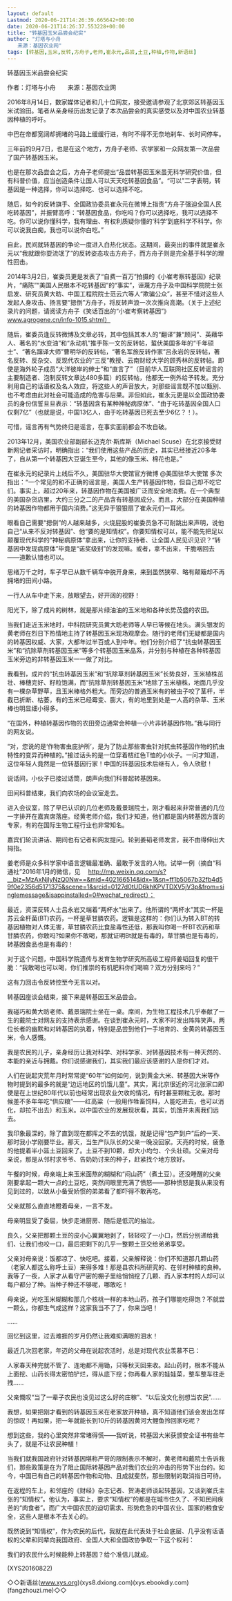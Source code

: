 ```yaml
---
layout: default
Lastmod: 2020-06-21T14:26:39.665642+00:00
date: 2020-06-21T14:26:37.553228+00:00
title: "转基因玉米品尝会纪实"
author: "灯塔与小舟
　　来源：基因农业网"
tags: [转基因,玉米,反转,方舟子,老师,崔永元,品尝,土豆,种植,作物,新语丝]
---
```


转基因玉米品尝会纪实

作者：灯塔与小舟　　来源：基因农业网

2016年8月14日，数家媒体记者和几十位网友，接受邀请参观了北京郊区转基因玉米试验田。笔者从亲身经历出发记录了本次品尝会的真实感受以及对中国农业转基因种植的呼吁。

中巴在帝都宽阔却拥堵的马路上缓缓行进，有时不得不无奈地刹车、长时间停车。

三年前的9月7日，也是在这个地方，方舟子老师、农学家和一众网友第一次品尝了国产转基因玉米。

也是在那次品尝会之后，方舟子老师提出“品尝转基因玉米虽无科学研究价值，但有科普价值，应当创造条件让国人可以天天吃转基因食品”。“可以”二字表明，转基因是一种选择，你可以选择吃、也可以选择不吃。

随后，如今的反转旗手、全国政协委员崔永元在微博上指责“方舟子强迫全国人民吃转基因”，并振臂高呼：“转基因食品，你吃吗？你可以选择吃，我可以选择不吃。你可以说你懂科学，我有理由、有权利质疑你懂的‘科学’到底科学不科学。你可以说我白痴，我也可以说你白吃。”

自此，民间就转基因的争论一度进入白热化状态。这期间，最突出的事件就是崔永元以“我就跟你耍流氓了”的反转姿态攻击方舟子，而方舟子则是完全基于科学的理性回击。

2014年3月2日，崔委员更是发表了“自费一百万”拍摄的《小崔考察转基因》纪录片，“痛陈”“美国人民根本不吃转基因”的“事实”，诬蔑方舟子及中国科学院院士张启发、研究员黄大昉、中国工程院院士范云六等人“欺骗公众”，甚至不惜对这些人发起人身攻击、扬言要“摁倒”方舟子，将反转声浪一次次推向高潮。（关于上述纪录片的问题，请阅读方舟子《笑话百出的“小崔考察转基因”》www.agrogene.cn/info-1015.shtml）

随后，崔委员逢反转微博及文章必转，其中包括其本人的“翻译”兼“顾问”、英藉华人、著名的“水变油”和“永动机”推手陈一文的反转帖，蜇伏美国多年的“千年硕士”、“著名蹿译大师”曹明华的反转帖，“著名军旅反转作家”吕永岩的反转帖，著名反转、反杂交、反现代农业的“三反”教授、云南财经大学的顾秀林的反转帖。即使是海外轮子成员“大洋彼岸的绅士”和“直言了”（目前华人互联网社区反转谣言的主要制造者、泡制反转文章达480多篇）的反转帖，他都无一例外给予转发。充分利用自己的话语权及名人效应，将这些人的声音放大，对那些谣言既不加以甄别、也不考虑由此对社会可能造成的危害与后果。非但如此，崔永元更是以全国政协委员的身份信誓旦旦表示：“转基因含有某种神秘病原体”、“由于吃转基因全国人口仅剩7亿”（也就是说，中国13亿人，由于吃转基因已死去至少6亿？！）。

可惜，谣言再有气势终归是谣言，在事实面前都会不攻自破。

2013年12月，美国农业部副部长迈克尔·斯库斯（Michael Scuse）在北京接受财新网记者采访时，明确指出：“我们使用这些产品的历史，其实已经接近20多年了，自从第一个转基因大豆诞生至今，其他的像玉米、棉花也是。”

在崔永元的纪录片上线后不久，美国驻华大使馆官方微博 @美国驻华大使馆 多次指出：“一个常见的和不正确的谣言是，美国人生产转基因作物，但自己却不吃它们。事实上，超过20年来，转基因作物在美国被广泛而安全地消费。在一个典型的美国杂货店里，大约三分之二的产品含有转基因成分。而且，大部分在美国种植的转基因作物都用于国内消费。”这无异于狠狠扇了崔永元们一耳光。

眼看自己需要“摁倒”的人越来越多，火烧屁股的崔委员急不可耐跳出来声明，说他自己“从来不反对转基因”、他“要的是知情权”。你要知情权可以，能不能先把足以颠覆现代科学的“神秘病原体”拿出来，让你的支持者、让全国人民见识见识？“转基因中发现病原体”毕竟是“诺奖级别”的发现嘛。或者，拿不出来，干脆咽回去——道歉认错也可以。

思绪万千之时，车子早已从数千辆车中脱开身来，来到虽然狭窄、略有颠簸却不再拥堵的田间小路。

一行人从车中走下来，放眼望去，好开阔的视野！

阳光下，除了成片的树林，就是那片绿油油的玉米地和各种长势茂盛的农田。

当我们走近玉米地时，中科院研究员黄大昉老师等人早已等候在地头。满头银发的黄老师在烈日下热情地主持了转基因玉米现场观摩会。随行的老师们无疑都是国内的转基因权威、大家，大都年过半百或人到中年。他们分别介绍了“抗虫转基因玉米”和“抗除草剂转基因玉米”等多个转基因玉米品系，并分别与种植在各种转基因玉米旁边的非转基因玉米一一做了对比。

我看到，成片的“抗虫转基因玉米”和“抗除草剂转基因玉米”长势良好，玉米植株茁壮、棒穗完好、籽粒饱满，而“抗除草剂转基因玉米”地除了玉米植株，地面几乎没有一棵杂草野草，且玉米棒格外粗大。而旁边的普通玉米有的被虫子咬了茎杆，半截已折断、枯萎，有的玉米已经霉变、膨大，有的地里到处是一人高的杂草、玉米棒也明显细小得多。

“在国外，种植转基因作物的农田旁边通常会种植一小片非转基因作物。”我与同行的网友说。

“对，您说的是‘作物害虫庇护所’，是为了防止那些害虫针对抗虫转基因作物的抗虫特性的变异而种植的。”接过话头的是一位穿着桔红色T恤的小伙子。一问才知道，这位年轻人竟然是一位转基因行家！中国的转基因技术后继有人，令人欣慰！

说话间，小伙子已接过话筒，朗声向我们科普起转基因来。

田间科普结束，我们向农场的会议室走去。

进入会议室，除了早已认识的几位老师及戴景瑞院士，刚才看起来非常普通的几位一字排开在嘉宾席落座。经黄老师介绍，我们才知道，他们都是国内转基因方面的专家，有的在国际生物工程行业也非常知名。

嘉宾们轮流讲话、期间也有记者和网友提问。轮到姜韬老师发言，我不由得伸出大拇指。

姜老师是众多科学家中语言逻辑最准确、最敢于发言的人物。试举一例（摘自“科通社”2016年1月的微信，见  　http://mp.weixin.qq.com/s?__biz=MzAxNjIyNzQ0Nw==&mid=402166514&idx=1&sn=ff1b5067b32fb4d59f0e2356d5171375&scene=1&srcid=0127d0tUD6khKPVTDXV5jV3p&from=singlemessage&isappinstalled=0#wechat_redirect）：

最近，资深反转人士吕永岩又端着“两杯水”出来了。他所谓的“两杯水”其实一杯是苏云金杆菌(BT)农药，一杯是草甘膦农药。逻辑是这样的：你们认为转入BT的转基因植物对人体无害，草甘膦农药比食盐毒性还低，那我叫你喝一杯BT农药和草甘膦农药，你敢吗?如果你不敢喝，那就证明Bt就是有毒的，草甘膦也是有毒的，转基因食品也是有毒的！

对于这个问题，中国科学院遗传与发育生物学研究所高级工程师姜韬回复的很干脆：“我敢喝也可以喝，你们推崇的有机肥料你们喝嘛？双方分别来吗？”

这有力回击令反转控至今无言以对。

转基因座谈会结束，接下来是转基因玉米品尝会。

我碰巧和黄大昉老师、戴景瑞院士坐在一桌。席间，为生物工程技术几乎奉献了一生的戴院士对网友的支持表示感谢。在谈到崔永元时，大家不时发出阵阵笑声。两位长者的幽默和对转基因的执着，特别是品尝到他们一手培育的、金黄的转基因玉米，令人感慨。

我是农民的儿子，亲身经历让我对科学、对科学家、对转基因技术有一种天然的、本能的亲近与拥戴。你们说感谢我们，其实我们最应该感谢的人是你们才对。

人们在说起灾荒年月时常常提“60年”如何如何，说到黄金大米、转基因大米等作物时提到的最多的就是“边远地区的饥饿儿童”。其实，离北京很近的河北张家口即使是在上世纪80年代以前也经常出现农业欠收的情况，有时甚至颗粒无收。那时候差不多年年吃“供应粮”——红高粱（一般用作牲畜饲料，人能吃进去，也可以消化，却拉不出去）和玉米。以中国农业的发展现状看，其实，饥饿并未离我们远去。

我印象最深的，除了直到现在都挥之不去的饥饿，就是记得“包产到户”后的一天、那时我小学刚要毕业。那天，当生产队队长的父亲一晚没回家。天亮的时候，疲惫的他提着半小篮土豆回来了。土豆不到10颗，却大小均匀、个头壮硕。父亲对母亲说，那是从邻村求爷爷、告奶奶讨来的种子，赶紧找个地方放好。

午餐的时候，母亲端上来玉米面熬的糊糊和“闷山药”（煮土豆）。还没睡醒的父亲刚要拿起一颗大一点的土豆吃，突然间眼里充满了愤怒——那种愤怒是我从来没有见到过的，以致从小备受娇惯的弟弟看了都吓得不敢再吃。

父亲就那么直直地瞪着母亲，一言不发。

母亲明显受了委屈，快步走进厨房、随后是低沉的抽泣。

良久，父亲把那颗土豆的皮小心翼翼地剥了，轻轻咬了一小口，然后分别递给我们、让我们也咬一口，最后把剩下的几乎一整颗土豆交给弟弟享受。

父亲对母亲说：饭都凉了、快吃吧。接着，父亲解释说：你们不知道那几颗山药（老家人都这么称呼土豆）来得多难！那是县农科所研究的、在邻村种植的良种。我等了一夜，人家才从看守严密的棚子里给悄悄挖了几颗、而人家本村的人却可以每户都分了种。当种子种还不够呢，哪敢吃！

母亲说，光吃玉米糊糊和那几个核桃一样的本地山药，孩子们哪能吃得饱？不就尝一颗么，你都生气成这样？这家我当不了了，你来当吧！

……

回忆到这里，过去难捱的岁月仍然让我难抑满眼的泪水！

最近几次回老家，年迈的父母在说起农活时，总是对现代农业羡慕不已：

人家春天种完就不管了、连地都不用锄，只等秋天回来收。起山药时，根本不能从上面挖、山药长得太密怕铲烂，得从底下挖；你再看人家的娃娃菜，整车整车往走拽……

父亲慨叹“当了一辈子农民也没见过这么好的庄稼”、“以后没文化别想当农民”……

我想，如果把刚才看到的转基因玉米在老家放开种植，真不知道他们该会发出怎样的惊叹！再如果，把一年就能长到10斤的转基因黄河大鲤鱼拎回家吃呢？

想到这些，我的心里突然非常堵得慌——我听说，转基因大米获颁安全证书有些年头了，就是不让农民种植！

当我们就我国政府针对转基因堪称严苛的限制表示不解时，黄老师和戴院士告诉我们，那些政策是在为了阻止国际转基因产品对我们农业的冲击的形势下出台的。如今，中国已有自己的转基因作物和动物、且成就斐然，那些限制的取消指日可待。

在返程的车上，和邻座的《财经》杂志记者、贺涛老师谈起转基因，又谈到崔氏主张的“知情权”。他认为，事实上，要求“知情权”的都是在城市住久了、不知民间疾苦的“肉食者”。而广大中国农民的迫切需求、形势危急的中国农业、国家的粮食安全，这些人是根本不去关心的。

既然说到“知情权”，作为农民的后代，我就在此代表处于社会底层、几乎没有话语权的父辈和同辈向我国政府、全国人大和全国政协争取一下这个权利：

我们的农民什么时候能种上转基因？给个准信儿就成。

(XYS20160822)

◇◇新语丝(www.xys.org)(xys8.dxiong.com)(xys.ebookdiy.com)(fangzhouzi.me)◇◇

